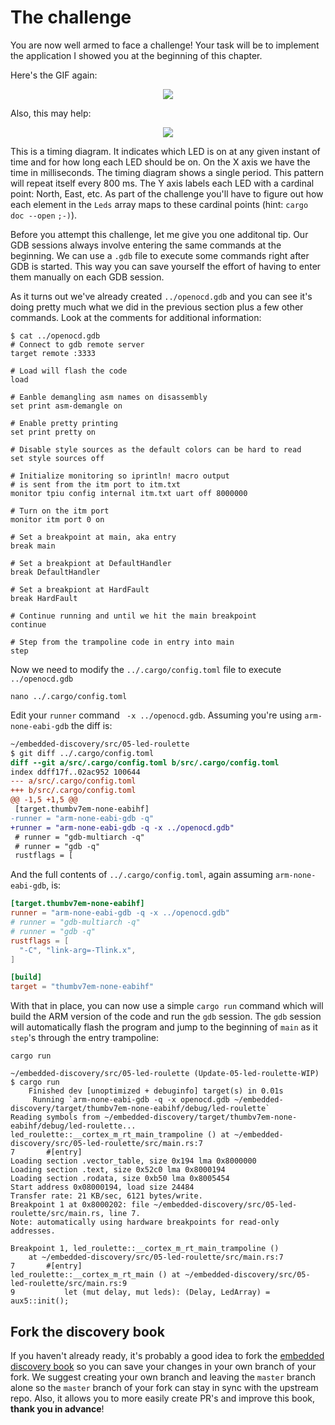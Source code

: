 # The challenge

You are now well armed to face a challenge! Your task will be to implement the application I showed
you at the beginning of this chapter.

Here's the GIF again:

<p align="center">
<img src="https://i.imgur.com/0k1r2Lc.gif">
</p>

Also, this may help:

<p align="center">
<img class="white_bg" src="../assets/timing-diagram.png">
</p>

This is a timing diagram. It indicates which LED is on at any given instant of time and for how long
each LED should be on. On the X axis we have the time in milliseconds. The timing diagram shows a
single period. This pattern will repeat itself every 800 ms. The Y axis labels each LED with a
cardinal point: North, East, etc. As part of the challenge you'll have to figure out how each
element in the `Leds` array maps to these cardinal points (hint: `cargo doc --open` `;-)`).

Before you attempt this challenge, let me give you one additonal tip. Our GDB sessions always involve
entering the same commands at the beginning. We can use a `.gdb` file to execute some commands
right after GDB is started. This way you can save yourself the effort of having to enter them
manually on each GDB session.

As it turns out we've already created `../openocd.gdb` and you can see it's doing 
pretty much what we did in the previous section plus a few other commands. Look at
the comments for additional information:

``` console
$ cat ../openocd.gdb
# Connect to gdb remote server
target remote :3333

# Load will flash the code
load

# Eanble demangling asm names on disassembly
set print asm-demangle on

# Enable pretty printing
set print pretty on

# Disable style sources as the default colors can be hard to read
set style sources off

# Initialize monitoring so iprintln! macro output
# is sent from the itm port to itm.txt
monitor tpiu config internal itm.txt uart off 8000000

# Turn on the itm port
monitor itm port 0 on

# Set a breakpoint at main, aka entry
break main

# Set a breakpiont at DefaultHandler
break DefaultHandler

# Set a breakpiont at HardFault
break HardFault

# Continue running and until we hit the main breakpoint
continue

# Step from the trampoline code in entry into main
step

```

Now we need to modify the `../.cargo/config.toml` file to execute `../openocd.gdb`
``` console
nano ../.cargo/config.toml
```

Edit your `runner` command ` -x ../openocd.gdb`.
Assuming you're using `arm-none-eabi-gdb` the diff is:
``` diff
~/embedded-discovery/src/05-led-roulette
$ git diff ../.cargo/config.toml
diff --git a/src/.cargo/config.toml b/src/.cargo/config.toml
index ddff17f..02ac952 100644
--- a/src/.cargo/config.toml
+++ b/src/.cargo/config.toml
@@ -1,5 +1,5 @@
 [target.thumbv7em-none-eabihf]
-runner = "arm-none-eabi-gdb -q"
+runner = "arm-none-eabi-gdb -q -x ../openocd.gdb"
 # runner = "gdb-multiarch -q"
 # runner = "gdb -q"
 rustflags = [
```

And the full contents of `../.cargo/config.toml`, again
assuming `arm-none-eabi-gdb`, is:
``` toml
[target.thumbv7em-none-eabihf]
runner = "arm-none-eabi-gdb -q -x ../openocd.gdb"
# runner = "gdb-multiarch -q"
# runner = "gdb -q"
rustflags = [
  "-C", "link-arg=-Tlink.x",
]

[build]
target = "thumbv7em-none-eabihf"

```

With that in place, you can now use a simple `cargo run` command which will build
the ARM version of the code and run the `gdb` session. The `gdb` session will
automatically flash the program and jump to the beginning of `main` as it `step`'s
through the entry trampoline:

``` console
cargo run
```

``` console
~/embedded-discovery/src/05-led-roulette (Update-05-led-roulette-WIP)
$ cargo run
    Finished dev [unoptimized + debuginfo] target(s) in 0.01s
     Running `arm-none-eabi-gdb -q -x openocd.gdb ~/embedded-discovery/target/thumbv7em-none-eabihf/debug/led-roulette`
Reading symbols from ~/embedded-discovery/target/thumbv7em-none-eabihf/debug/led-roulette...
led_roulette::__cortex_m_rt_main_trampoline () at ~/embedded-discovery/src/05-led-roulette/src/main.rs:7
7       #[entry]
Loading section .vector_table, size 0x194 lma 0x8000000
Loading section .text, size 0x52c0 lma 0x8000194
Loading section .rodata, size 0xb50 lma 0x8005454
Start address 0x08000194, load size 24484
Transfer rate: 21 KB/sec, 6121 bytes/write.
Breakpoint 1 at 0x8000202: file ~/embedded-discovery/src/05-led-roulette/src/main.rs, line 7.
Note: automatically using hardware breakpoints for read-only addresses.

Breakpoint 1, led_roulette::__cortex_m_rt_main_trampoline ()
    at ~/embedded-discovery/src/05-led-roulette/src/main.rs:7
7       #[entry]
led_roulette::__cortex_m_rt_main () at ~/embedded-discovery/src/05-led-roulette/src/main.rs:9
9           let (mut delay, mut leds): (Delay, LedArray) = aux5::init();
```

## Fork the discovery book

If you haven't already ready, it's probably a good idea to fork
the [embedded discovery book](https://github.com/rust-embedded/discovery) so you
can save your changes in your own branch of your fork. We suggest creating
your own branch and leaving the `master` branch alone so the `master` branch
of your fork can stay in sync with the upstream repo. Also, it allows you to
more easily create PR's and improve this book, **thank you in advance**!
